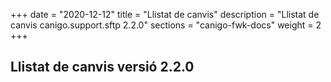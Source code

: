 +++
date        = "2020-12-12"
title       = "Llistat de canvis"
description = "Llistat de canvis canigo.support.sftp 2.2.0"
sections    = "canigo-fwk-docs"
weight		= 2
+++

## Llistat de canvis versió 2.2.0

